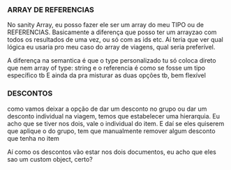 ### ARRAY DE REFERENCIAS

No sanity Array, eu posso fazer ele ser um array do meu TIPO ou de REFERENCIAS. Basicamente
a diferença que posso ter um arrayzao com todos os resultados de uma vez, ou só com as ids etc.
Aí teria que ver qual lógica eu usaria pro meu caso do array de viagens, qual seria preferível.

A diferença na semantica é que o type personalizado tu só coloca direto que nem array of type: string
e o referencia é como se fosse um tipo específico tb
E ainda da pra misturar as duas opções tb, bem flexível

### DESCONTOS

como vamos deixar a opção de dar um desconto no grupo ou dar um desconto individual na viagem,
temos que estabelecer uma hierarquia. Eu acho que se tiver nos dois, vale o individual do item.
E daí se eles quiserem que aplique o do grupo, tem que manualmente remover algum desconto que tenha no item

Aí como os descontos vão estar nos dois documentos, eu acho que eles sao um custom object, certo?
